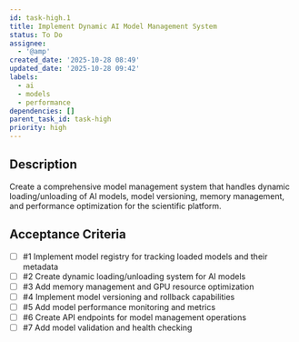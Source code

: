 ```yaml
---
id: task-high.1
title: Implement Dynamic AI Model Management System
status: To Do
assignee:
  - '@amp'
created_date: '2025-10-28 08:49'
updated_date: '2025-10-28 09:42'
labels:
  - ai
  - models
  - performance
dependencies: []
parent_task_id: task-high
priority: high
---
```


## Description

<!-- SECTION:DESCRIPTION:BEGIN -->
Create a comprehensive model management system that handles dynamic loading/unloading of AI models, model versioning, memory management, and performance optimization for the scientific platform.
<!-- SECTION:DESCRIPTION:END -->

## Acceptance Criteria
<!-- AC:BEGIN -->
- [ ] #1 Implement model registry for tracking loaded models and their metadata
- [ ] #2 Create dynamic loading/unloading system for AI models
- [ ] #3 Add memory management and GPU resource optimization
- [ ] #4 Implement model versioning and rollback capabilities
- [ ] #5 Add model performance monitoring and metrics
- [ ] #6 Create API endpoints for model management operations
- [ ] #7 Add model validation and health checking
<!-- AC:END -->
